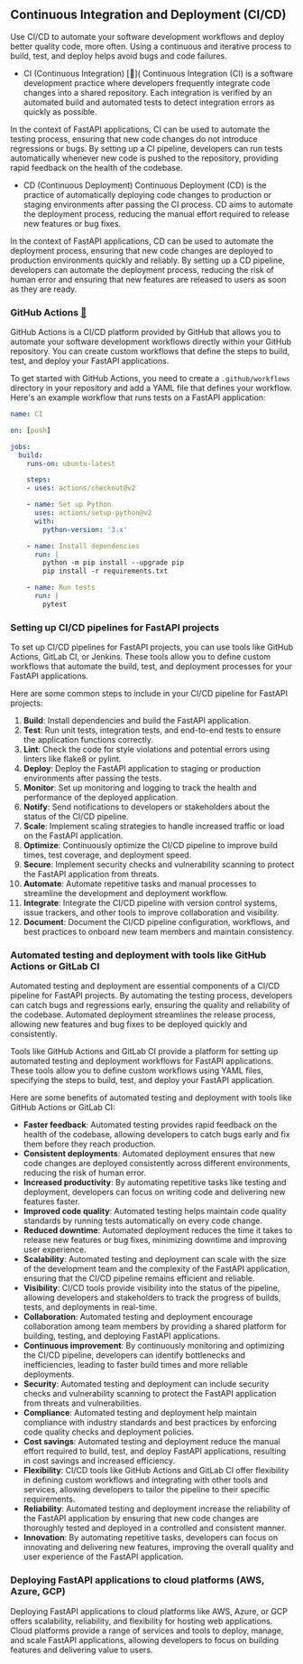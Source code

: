 ## Continuous Integration and Deployment (CI/CD)

Use CI/CD to automate your software development workflows and deploy better quality code, more often. Using a continuous and iterative process to build, test, and deploy helps avoid bugs and code failures.

-  CI (Continuous Integration) [🔗](
Continuous Integration (CI) is a software development practice where developers frequently integrate code changes into a shared repository. Each integration is verified by an automated build and automated tests to detect integration errors as quickly as possible.

In the context of FastAPI applications, CI can be used to automate the testing process, ensuring that new code changes do not introduce regressions or bugs. By setting up a CI pipeline, developers can run tests automatically whenever new code is pushed to the repository, providing rapid feedback on the health of the codebase.

- CD (Continuous Deployment)
Continuous Deployment (CD) is the practice of automatically deploying code changes to production or staging environments after passing the CI process. CD aims to automate the deployment process, reducing the manual effort required to release new features or bug fixes.

In the context of FastAPI applications, CD can be used to automate the deployment process, ensuring that new code changes are deployed to production environments quickly and reliably. By setting up a CD pipeline, developers can automate the deployment process, reducing the risk of human error and ensuring that new features are released to users as soon as they are ready.

### GitHub Actions [🔗](https://docs.github.com/en/actions)

GitHub Actions is a CI/CD platform provided by GitHub that allows you to automate your software development workflows directly within your GitHub repository. You can create custom workflows that define the steps to build, test, and deploy your FastAPI applications.

To get started with GitHub Actions, you need to create a `.github/workflows` directory in your repository and add a YAML file that defines your workflow. Here's an example workflow that runs tests on a FastAPI application:

```yaml
name: CI

on: [push]

jobs:
  build:
    runs-on: ubuntu-latest

    steps:
    - uses: actions/checkout@v2

    - name: Set up Python
      uses: actions/setup-python@v2
      with:
        python-version: '3.x'

    - name: Install dependencies
      run: |
        python -m pip install --upgrade pip
        pip install -r requirements.txt

    - name: Run tests
      run: |
        pytest
```


### Setting up CI/CD pipelines for FastAPI projects

To set up CI/CD pipelines for FastAPI projects, you can use tools like GitHub Actions, GitLab CI, or Jenkins. These tools allow you to define custom workflows that automate the build, test, and deployment processes for your FastAPI applications.

Here are some common steps to include in your CI/CD pipeline for FastAPI projects:

1. **Build**: Install dependencies and build the FastAPI application.
2. **Test**: Run unit tests, integration tests, and end-to-end tests to ensure the application functions correctly.
3. **Lint**: Check the code for style violations and potential errors using linters like flake8 or pylint.
4. **Deploy**: Deploy the FastAPI application to staging or production environments after passing the tests.
5. **Monitor**: Set up monitoring and logging to track the health and performance of the deployed application.
6. **Notify**: Send notifications to developers or stakeholders about the status of the CI/CD pipeline.
7. **Scale**: Implement scaling strategies to handle increased traffic or load on the FastAPI application.
8. **Optimize**: Continuously optimize the CI/CD pipeline to improve build times, test coverage, and deployment speed.
9. **Secure**: Implement security checks and vulnerability scanning to protect the FastAPI application from threats.
10. **Automate**: Automate repetitive tasks and manual processes to streamline the development and deployment workflow.
11. **Integrate**: Integrate the CI/CD pipeline with version control systems, issue trackers, and other tools to improve collaboration and visibility.
12. **Document**: Document the CI/CD pipeline configuration, workflows, and best practices to onboard new team members and maintain consistency.

### Automated testing and deployment with tools like GitHub Actions or GitLab CI

Automated testing and deployment are essential components of a CI/CD pipeline for FastAPI projects. By automating the testing process, developers can catch bugs and regressions early, ensuring the quality and reliability of the codebase. Automated deployment streamlines the release process, allowing new features and bug fixes to be deployed quickly and consistently.

Tools like GitHub Actions and GitLab CI provide a platform for setting up automated testing and deployment workflows for FastAPI applications. These tools allow you to define custom workflows using YAML files, specifying the steps to build, test, and deploy your FastAPI application.

Here are some benefits of automated testing and deployment with tools like GitHub Actions or GitLab CI:

- **Faster feedback**: Automated testing provides rapid feedback on the health of the codebase, allowing developers to catch bugs early and fix them before they reach production.
- **Consistent deployments**: Automated deployment ensures that new code changes are deployed consistently across different environments, reducing the risk of human error.
- **Increased productivity**: By automating repetitive tasks like testing and deployment, developers can focus on writing code and delivering new features faster.
- **Improved code quality**: Automated testing helps maintain code quality standards by running tests automatically on every code change.
- **Reduced downtime**: Automated deployment reduces the time it takes to release new features or bug fixes, minimizing downtime and improving user experience.
- **Scalability**: Automated testing and deployment can scale with the size of the development team and the complexity of the FastAPI application, ensuring that the CI/CD pipeline remains efficient and reliable.
- **Visibility**: CI/CD tools provide visibility into the status of the pipeline, allowing developers and stakeholders to track the progress of builds, tests, and deployments in real-time.
- **Collaboration**: Automated testing and deployment encourage collaboration among team members by providing a shared platform for building, testing, and deploying FastAPI applications.
- **Continuous improvement**: By continuously monitoring and optimizing the CI/CD pipeline, developers can identify bottlenecks and inefficiencies, leading to faster build times and more reliable deployments.
- **Security**: Automated testing and deployment can include security checks and vulnerability scanning to protect the FastAPI application from threats and vulnerabilities.
- **Compliance**: Automated testing and deployment help maintain compliance with industry standards and best practices by enforcing code quality checks and deployment policies.
- **Cost savings**: Automated testing and deployment reduce the manual effort required to build, test, and deploy FastAPI applications, resulting in cost savings and increased efficiency.
- **Flexibility**: CI/CD tools like GitHub Actions and GitLab CI offer flexibility in defining custom workflows and integrating with other tools and services, allowing developers to tailor the pipeline to their specific requirements.
- **Reliability**: Automated testing and deployment increase the reliability of the FastAPI application by ensuring that new code changes are thoroughly tested and deployed in a controlled and consistent manner.
- **Innovation**: By automating repetitive tasks, developers can focus on innovating and delivering new features, improving the overall quality and user experience of the FastAPI application.

### Deploying FastAPI applications to cloud platforms (AWS, Azure, GCP)

Deploying FastAPI applications to cloud platforms like AWS, Azure, or GCP offers scalability, reliability, and flexibility for hosting web applications. Cloud platforms provide a range of services and tools to deploy, manage, and scale FastAPI applications, allowing developers to focus on building features and delivering value to users.

